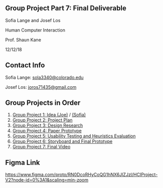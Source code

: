 ## Group Project Part 7: Final Deliverable

Sofia Lange and Josef Los

Human Computer Interaction

Prof. Shaun Kane 

12/12/18

## Contact Info
Sofia Lange: sola3340@colorado.edu

Josef Los: joros71435@gmail.com

## Group Projects in Order

1. [Group Project 1: Idea (Joe)](https://github.com/jlos842/HCIProject/blob/master/HCIstuff/GroupProject1%20-%20Project%20Idea.pdf)
   / [(Sofia)](https://github.com/jlos842/HCIProject/blob/master/HCIstuff/Project%20Proposal%20HCI.pdf)
2. [Group Project 2: Project Plan](https://github.com/jlos842/HCIProject/blob/master/HCIstuff/GroupProject2%20-%20Project%20Plan.pdf)
3. [Group Project 3: Design Research](https://github.com/jlos842/HCIProject/blob/master/HCIstuff/GroupProject3%20-%20Design%20Research.pdf)
4. [Group Project 4: Paper Prototype](https://github.com/jlos842/HCIProject/blob/master/HCIstuff/GroupProject4%20-%20Paper%20Prototype.pdf)
5. [Group Project 5: Usability Testing and Heuristics Evaluation](https://github.com/jlos842/HCIProject/blob/master/HCIstuff/GroupProject5%20-%20Usability-Heuristics.pdf)
6. [Group Project 6: Storyboard and Final Prototype](https://github.com/jlos842/HCIProject/blob/master/HCIstuff/GroupProject6%20-%20Final%20Prototype.pdf)
7. [Group Project 7: Final Video](https://youtu.be/P7ERCxT1xUI)

## Figma Link
https://www.figma.com/proto/RN0DcoRHyCoQG1hNX6JIZJzl/HCIProject-V2?node-id=0%3A1&scaling=min-zoom
